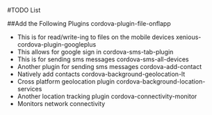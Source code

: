 #TODO List

##Add the Following Plugins
cordova-plugin-file-onflapp
- This is for read/write-ing to files on the mobile devices
xenious-cordova-plugin-googleplus
- This allows for google sign in
cordova-sms-tab-plugin
- This is for sending sms messages
cordova-sms-all-devices
- Another plugin for sending sms messages
cordova-add-contact
- Natively add contacts
cordova-background-geolocation-lt
- Cross platform geolocation plugin
cordova-background-location-services
- Another location tracking plugin
cordova-connectivity-monitor
- Monitors network connectivity
